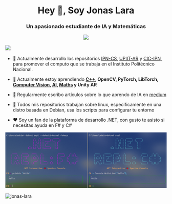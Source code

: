 <h1 align="center">Hey 👋, Soy Jonas Lara</h1>
<h3 align="center">Un apasionado estudiante de IA y Matemáticas</h3>

<center><img src="./Sources/CV.gifs"></center>

![](https://komarev.com/ghpvc/?username=Jonas-Lara)

- 🔭 Actualmente desarrollo los repositorios [IPN-CS](https://github.com/Jonas-Lara/IPN-CS), [UPIIT-AR](https://github.com/Jonas-Lara/UPIIT-AR) y [CIC-IPN](https://github.com/Jonas-Lara/CIC-CNN), para promover el computo que se trabaja en el Instituto Politécnico Nacional. 
- 🌱 Actualmente estoy aprendiendo **[C++](https://github.com/Jonas-Lara/Victory-cpp), OpenCV, PyTorch, LibTorch, [Computer Vision](https://github.com/Jonas-Lara/Computer-Vision), [AI](https://github.com/Jonas-Lara/AI-cpp), [Maths](https://github.com/Jonas-Lara/Piton) y Unity AR**

- 📝 Regularmente escribo artículos sobre lo que aprendo de IA en [medium](https://medium.com/@jonas_lara)

- 🐧 Todos mis repositorios trabajan sobre linux, especificamente en una distro basada en Debian, usa los scripts para configurar tu entorno

- ❤️ Soy un fan de la plataforma de desarrollo .NET, con gusto te asisto si necesitas ayuda en F# y C#


![gifs](./Sources/dotnet%20repl.png)


<p><img align="left" src="https://github-readme-stats.vercel.app/api/top-langs?username=jonas-lara&show_icons=true&locale=en&layout=compact" alt="jonas-lara" /></p>
